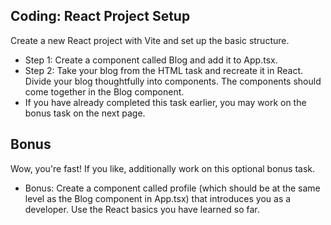 ## Coding: React Project Setup

Create a new React project with Vite and set up the basic structure.

* Step 1: Create a component called Blog and add it to App.tsx.
* Step 2: Take your blog from the HTML task and recreate it in React. Divide your blog thoughtfully into components. The components should come together in the Blog component.
* If you have already completed this task earlier, you may work on the bonus task on the next page.

## Bonus

Wow, you're fast! If you like, additionally work on this optional bonus task.

* Bonus: Create a component called profile (which should be at the same level as the Blog component in App.tsx) that introduces you as a developer. Use the React basics you have learned so far.
